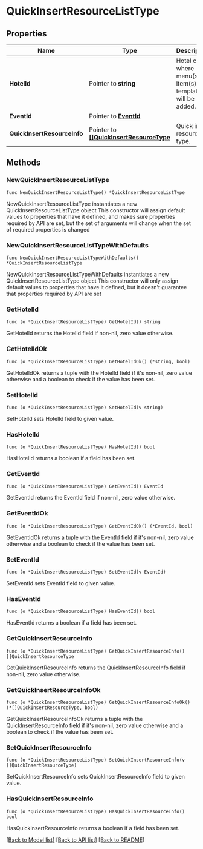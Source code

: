 # QuickInsertResourceListType

## Properties

Name | Type | Description | Notes
------------ | ------------- | ------------- | -------------
**HotelId** | Pointer to **string** | Hotel code where menu(s) or item(s) or template(s) will be added. | [optional] 
**EventId** | Pointer to [**EventId**](EventId.md) |  | [optional] 
**QuickInsertResourceInfo** | Pointer to [**[]QuickInsertResourceType**](QuickInsertResourceType.md) | Quick insert resource type. | [optional] 

## Methods

### NewQuickInsertResourceListType

`func NewQuickInsertResourceListType() *QuickInsertResourceListType`

NewQuickInsertResourceListType instantiates a new QuickInsertResourceListType object
This constructor will assign default values to properties that have it defined,
and makes sure properties required by API are set, but the set of arguments
will change when the set of required properties is changed

### NewQuickInsertResourceListTypeWithDefaults

`func NewQuickInsertResourceListTypeWithDefaults() *QuickInsertResourceListType`

NewQuickInsertResourceListTypeWithDefaults instantiates a new QuickInsertResourceListType object
This constructor will only assign default values to properties that have it defined,
but it doesn't guarantee that properties required by API are set

### GetHotelId

`func (o *QuickInsertResourceListType) GetHotelId() string`

GetHotelId returns the HotelId field if non-nil, zero value otherwise.

### GetHotelIdOk

`func (o *QuickInsertResourceListType) GetHotelIdOk() (*string, bool)`

GetHotelIdOk returns a tuple with the HotelId field if it's non-nil, zero value otherwise
and a boolean to check if the value has been set.

### SetHotelId

`func (o *QuickInsertResourceListType) SetHotelId(v string)`

SetHotelId sets HotelId field to given value.

### HasHotelId

`func (o *QuickInsertResourceListType) HasHotelId() bool`

HasHotelId returns a boolean if a field has been set.

### GetEventId

`func (o *QuickInsertResourceListType) GetEventId() EventId`

GetEventId returns the EventId field if non-nil, zero value otherwise.

### GetEventIdOk

`func (o *QuickInsertResourceListType) GetEventIdOk() (*EventId, bool)`

GetEventIdOk returns a tuple with the EventId field if it's non-nil, zero value otherwise
and a boolean to check if the value has been set.

### SetEventId

`func (o *QuickInsertResourceListType) SetEventId(v EventId)`

SetEventId sets EventId field to given value.

### HasEventId

`func (o *QuickInsertResourceListType) HasEventId() bool`

HasEventId returns a boolean if a field has been set.

### GetQuickInsertResourceInfo

`func (o *QuickInsertResourceListType) GetQuickInsertResourceInfo() []QuickInsertResourceType`

GetQuickInsertResourceInfo returns the QuickInsertResourceInfo field if non-nil, zero value otherwise.

### GetQuickInsertResourceInfoOk

`func (o *QuickInsertResourceListType) GetQuickInsertResourceInfoOk() (*[]QuickInsertResourceType, bool)`

GetQuickInsertResourceInfoOk returns a tuple with the QuickInsertResourceInfo field if it's non-nil, zero value otherwise
and a boolean to check if the value has been set.

### SetQuickInsertResourceInfo

`func (o *QuickInsertResourceListType) SetQuickInsertResourceInfo(v []QuickInsertResourceType)`

SetQuickInsertResourceInfo sets QuickInsertResourceInfo field to given value.

### HasQuickInsertResourceInfo

`func (o *QuickInsertResourceListType) HasQuickInsertResourceInfo() bool`

HasQuickInsertResourceInfo returns a boolean if a field has been set.


[[Back to Model list]](../README.md#documentation-for-models) [[Back to API list]](../README.md#documentation-for-api-endpoints) [[Back to README]](../README.md)


